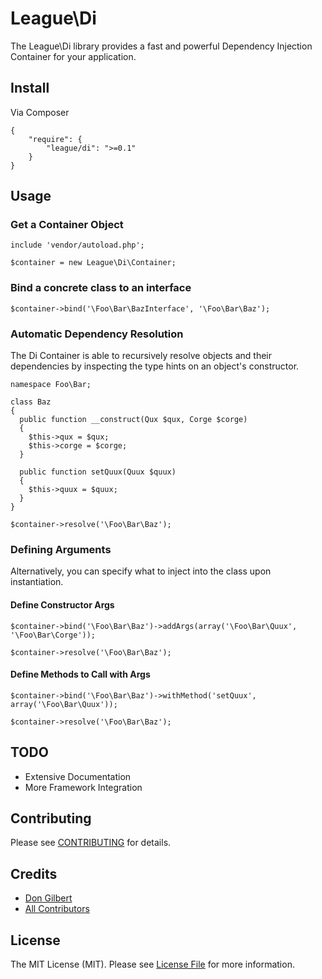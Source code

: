 # League\Di

The League\Di library provides a fast and powerful Dependency Injection Container for your application.

## Install

Via Composer

    {
        "require": {
            "league/di": ">=0.1"
        }
    }


## Usage

### Get a Container Object

    include 'vendor/autoload.php';

    $container = new League\Di\Container;

### Bind a concrete class to an interface

    $container->bind('\Foo\Bar\BazInterface', '\Foo\Bar\Baz');

### Automatic Dependency Resolution

The Di Container is able to recursively resolve objects and their dependencies by inspecting the type hints on an object's constructor.

    namespace Foo\Bar;

    class Baz
    {
      public function __construct(Qux $qux, Corge $corge)
      {
        $this->qux = $qux;
        $this->corge = $corge;
      }

      public function setQuux(Quux $quux)
      {
        $this->quux = $quux;
      }
    }

    $container->resolve('\Foo\Bar\Baz');

### Defining Arguments

Alternatively, you can specify what to inject into the class upon instantiation.

#### Define Constructor Args

    $container->bind('\Foo\Bar\Baz')->addArgs(array('\Foo\Bar\Quux', '\Foo\Bar\Corge'));

    $container->resolve('\Foo\Bar\Baz');

#### Define Methods to Call with Args

    $container->bind('\Foo\Bar\Baz')->withMethod('setQuux', array('\Foo\Bar\Quux'));

    $container->resolve('\Foo\Bar\Baz');


## TODO

- Extensive Documentation
- More Framework Integration


## Contributing

Please see [CONTRIBUTING](https://github.com/dongilbert/loep-di/blob/master/CONTRIBUTING.md) for details.


## Credits

- [Don Gilbert](https://github.com/dongilbert)
- [All Contributors](https://github.com/dongilbert/loep-di/contributors)


## License

The MIT License (MIT). Please see [License File](https://github.com/dongilbert/loep-di/blob/master/LICENSE) for more information.
